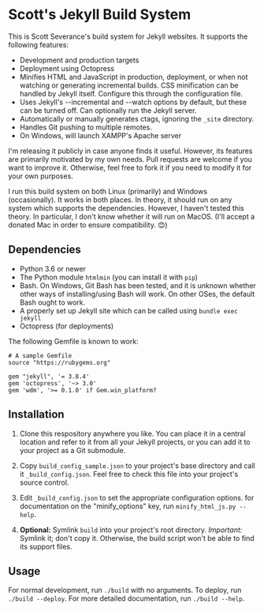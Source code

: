 Scott's Jekyll Build System
===========================

This is Scott Severance's build system for Jekyll websites. It supports the
following features:

* Development and production targets
* Deployment using Octopress
* Minifies HTML and JavaScript in production, deployment, or when not watching
  or generating incremental builds. CSS minification can be handled by Jekyll
  itself. Configure this through the configuration file.
* Uses Jekyll's --incremental and --watch options by default, but these can be
  turned off. Can optionally run the Jekyll server.
* Automatically or manually generates ctags, ignoring the `_site` directory.
* Handles Git pushing to multiple remotes.
* On Windows, will launch XAMPP's Apache server

I'm releasing it publicly in case anyone finds it useful. However, its features
are primarily motivated by my own needs. Pull requests are welcome if you want
to improve it. Otherwise, feel free to fork it if you need to modify it for your
own purposes.

I run this build system on both Linux (primarily) and Windows (occasionally). It
works in both places. In theory, it should run on any system which supports the
dependencies. However, I haven't tested this theory. In particular, I don't know
whether it will run on MacOS. (I'll accept a donated Mac in order to ensure
compatibility. 😊)

Dependencies
------------

* Python 3.6 or newer
* The Python module `htmlmin` (you can install it with `pip`)
* Bash. On Windows, Git Bash has been tested, and it is unknown whether other
  ways of installing/using Bash will work. On other OSes, the default Bash
  ought to work.
* A properly set up Jekyll site which can be called using `bundle exec jekyll`
* Octopress (for deployments)

The following Gemfile is known to work:

    # A sample Gemfile
    source "https://rubygems.org"

    gem "jekyll", '= 3.8.4'
    gem 'octopress', '~> 3.0'
    gem 'wdm', '>= 0.1.0' if Gem.win_platform?

Installation
------------

1. Clone this respository anywhere you like. You can place it in a central
   location and refer to it from all your Jekyll projects, or you can add it to
   your project as a Git submodule.

2. Copy `build_config_sample.json` to your project's base directory and call it
   `_build_config.json`. Feel free to check this file into your project's source
   control.

3. Edit `_build_config.json` to set the appropriate configuration options. for
   documentation on the "minify_options" key, run `minify_html_js.py --help`.

4. **Optional:** Symlink `build` into your project's root directory. _Important:_
   Symlink it; don't copy it. Otherwise, the build script won't be able to find
   its support files.

Usage
-----

For normal development, run `./build` with no arguments. To deploy, run
`./build --deploy`. For more detailed documentation, run `./build --help`.
